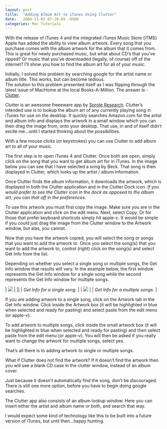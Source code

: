```yaml
---
layout: post
title:  "Adding Album Art to iTunes Using Clutter"
date:   2004-11-02 07-20-09 -0500
categories: Mac Tutorials
---
```


With the release of iTunes 4 and the integrated iTunes Music Store (iTMS) Apple has added the ability to view album artwork. Every song that you purchase comes with the album artwork for the album that it comes from. This is great for newly purchased music, but what about CD’s that you’ve ripped? Or music that you’ve downloaded (legally, of course) off of the internet? I’ll show you how to find the album art for all of your music.

Initially, I solved this problem by searching google for the artist name or album title. This works, but can become tedious.   
The solution to this problem presented itself as I was flipping through the latest issue of MacHome at the local Books-A-Million. The answer is - [Clutter][1].

  
  


Clutter is an awesome freeeware app by [Sprote Research][1]. Clutter’s intended use is to lookup the album art of any currently playing song in iTunes for use on the desktop. It quickly searches Amazon.com for the artist and album info and displays the artwork in a small window which you can then drag the image from, onto your desktop. That use, in and of itself didn’t excite me…until I started thinking about the possibilities.

  
  


With a few mouse clicks (or keystrokes) you can use Clutter to add album art to all of your music.

  
  


The first step is to open iTunes 4 and Clutter. Once both are open, simply click on the song that you want to get album art for in iTunes. In the image below you can see that I have selected a song by Beck. That song is then displayed in Clutter, which looks up the artist / album information. 

  
  


  
  


Once Clutter finds the album information, it downloads the artwork, which is displayed in both the Clutter application and in the Clutter Dock icon. *If you would prefer to see the Clutter icon in the dock as opposed to the album art, you can that off in the preferences.*

  
  


To use this artwork you must first copy the image. Make sure you are in the Clutter application and click on the edit menu. Next, select Copy. Or for those that prefer keyboard shortcuts simply hit apple-c. It would be simple if you could just drag the image from the Clutter window to the Artwork window, but alas, you cannot.

  
  


Now that you have the artwork copied, you will select the song or songs that you want to add the artwork to. Once you select the song(s) that you want to add the artwork to, control (right) click on the song(s) and select Get Info from the list. 

  
  


Depending on whether you select a single song or multiple songs, the Get Info window that results will vary. In the example below, the first window represents the Get Info window for a single song while the second represents the Get Info window for multiple songs.

  
  


  
  


  
  
  
  
  
  
  
  
  
  
  
  
  
| ![][2]                           |
||
| *Get Info for a single song.*    |
| ![][3]                           |
| *Get Info for a multiple songs.* |

  
  


  
  


If you are adding artwork to a single song, click on the Artwork tab in the Get Info window. Click inside the Artwork box (it will be highlighted in blue when selected and ready for pasting) and select paste from the edit menu (or apple-v). 

  
  


To add artwork to multiple songs, click inside the small artwork box (it will be highlighted in blue when selected and ready for pasting) and then select paste from the edit menu (or apple-v). You will then be asked if you really want to change the artwork for multiple songs, select yes.

  
  


That’s all there is to adding artwork to single or multiple songs.

  
  


What if Clutter does not find the artwork? If it doesn’t find the artwork then you will see a blank CD case in the clutter window, instead of an album cover.

  
  


Just because it doesn’t automatically find the song, don’t be discouraged. There is still one more option, before you have to begin doing google searches. 

  
  


The Clutter app also consists of an album lookup window. Here you can insert either the artist and album name or both, and search that way. 

  
  


I would expect some kind of technology like this to be built into a future version of iTunes, but until then…happy hunting.

 [1]: http://www.sprote.com/clutter/
 [2]: http://www.gbradhopkins.com/images/mac/iTunes4/album-art/artwork-single.jpg
 [3]: http://www.gbradhopkins.com/images/mac/iTunes4/album-art/multiple-songs.gif

